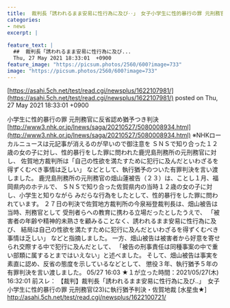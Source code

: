 ```yaml
---
title:  裁判長「誘われるまま安易に性行為に及び‥」　女子小学生に性的暴行の罪 元刑務官(23)に執行猶予判決・佐賀地裁 ★２ 
categories:
- news
excerpt: |
  
feature_text: |
  ##  裁判長「誘われるまま安易に性行為に及び...
  Thu, 27 May 2021 18:33:01  +0900
feature_image: "https://picsum.photos/2560/600?image=733"
image: "https://picsum.photos/2560/600?image=733"
---
```


[https://asahi.5ch.net/test/read.cgi/newsplus/1622107981/](https://asahi.5ch.net/test/read.cgi/newsplus/1622107981/)
posted on Thu, 27 May 2021 18:33:01  +0900

<!--more-->

小学生に性的暴行の罪 元刑務官に反省認め猶予つき判決 [http://www3.nhk.or.jp/lnews/saga/20210527/5080008934.html](http://www3.nhk.or.jp/lnews/saga/20210527/5080008934.html) ※NHKローカルニュースは元記事が消えるのが早いので御注意を ＳＮＳで知り合った１２歳の女の子に対し、性的暴行をした罪に問われた鹿児島刑務所の元刑務官に対し、 佐賀地方裁判所は「自己の性欲を満たすために犯行に及んだといわざるを得ずくむべき事情は乏しい」 などとして、執行猶予のついた有罪判決を言い渡しました。 鹿児島刑務所の元刑務官の畑山蓮被告（２３）は、ことし１月、福岡県内のホテルで、 ＳＮＳで知り合った佐賀県内の当時１２歳の女の子に対し、小学生と知りながら みだらな行為をしたとして、性的暴行をした罪に問われています。 ２７日の判決で佐賀地方裁判所の今泉裕登裁判長は、畑山被告は当時、刑務官として 受刑者らへの教育に携わる立場だったとしたうえで、 「被害者の年齢や精神的未熟さを顧みることなく、誘われるまま安易に性行為に及び、 結局は自己の性欲を満たすために犯行に及んだといわざるを得ずくむべき事情は乏しい」 などと指摘しました。 一方、畑山被告は被害者から好意を寄せられ交際する中で犯行に及んだとして、 「被告の刑事責任は同種事案の中で重い部類に属するとまではいえない」と述べました。 そして、畑山被告は事実を素直に認め、反省の態度を示しているなどとして、 懲役３年、執行猶予５年の有罪判決を言い渡しました。 05/27 16:03 ★１が立った時間：2021/05/27(木) 16:32:01 前スレ： 【裁判】裁判長「誘われるまま安易に性行為に及び‥」　女子小学生に性的暴行の罪 元刑務官(23)に執行猶予判決・佐賀地裁 [水星虫★] http://asahi.5ch.net/test/read.cgi/newsplus/1622100721/
